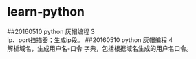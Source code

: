 # learn-python
##20160510 python 灰帽编程 3   
  ip、port扫描器；生成ip段。
##20160510 python 灰帽编程 4   
  解析域名，生成用户名-口令 字典，包括根据域名生成的用户名口令。

